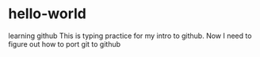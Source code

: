 # hello-world
learning github
This is typing practice for my intro to github. Now I need to figure out how to port git to github
